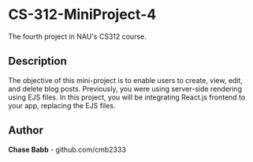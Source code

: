 # CS-312-MiniProject-4
The fourth project in NAU's CS312 course.

## Description
The objective of this mini-project is to enable users to create, view, edit, and delete blog posts. Previously, you were using server-side rendering using EJS files. In this project, you will be integrating React.js frontend to your app, replacing the EJS files.

## Author 
**Chase Babb** - github.com/cmb2333
